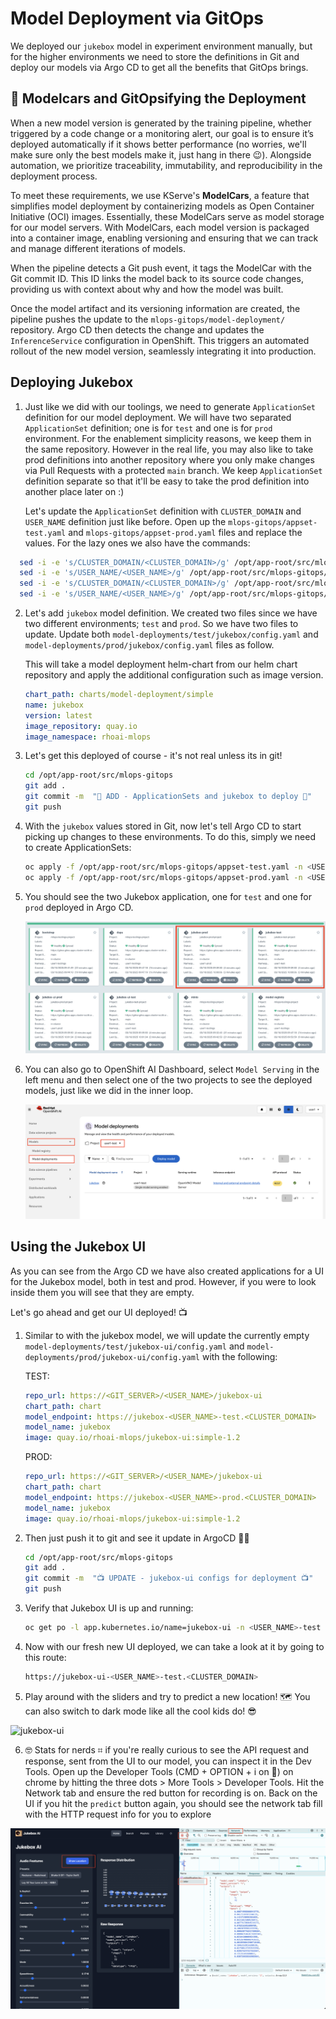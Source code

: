 # Model Deployment via GitOps

We deployed our `jukebox` model in experiment environment manually, but for the higher environments we need to store the definitions in Git and deploy our models via Argo CD to get all the benefits that GitOps brings.

## 🚗 Modelcars and GitOpsifying the Deployment

When a new model version is generated by the training pipeline, whether triggered by a code change or a monitoring alert, our goal is to ensure it’s deployed automatically if it shows better performance (no worries, we'll make sure only the best models make it, just hang in there 😉). Alongside automation, we prioritize traceability, immutability, and reproducibility in the deployment process.

To meet these requirements, we use KServe's **ModelCars**, a feature that simplifies model deployment by containerizing models as Open Container Initiative (OCI) images. Essentially, these ModelCars serve as model storage for our model servers. With ModelCars, each model version is packaged into a container image, enabling versioning and ensuring that we can track and manage different iterations of models.

When the pipeline detects a Git push event, it tags the ModelCar with the Git commit ID. This ID links the model back to its source code changes, providing us with context about why and how the model was built.

Once the model artifact and its versioning information are created, the pipeline pushes the update to the `mlops-gitops/model-deployment/` repository. Argo CD then detects the change and updates the `InferenceService` configuration in OpenShift. This triggers an automated rollout of the new model version, seamlessly integrating it into production.

## Deploying Jukebox

1. Just like we did with our toolings, we need to generate `ApplicationSet` definition for our model deployment. We will have two separated `ApplicationSet` definition; one is for `test` and one is for `prod` environment. For the enablement simplicity reasons, we keep them in the same repository. However in the real life, you may also like to take prod definitions into another repository where you only make changes via Pull Requests with a protected `main` branch. We keep `ApplicationSet` definition separate so that it'll be easy to take the prod definition into another place later on :)

    Let's update the `ApplicationSet` definition with `CLUSTER_DOMAIN` and `USER_NAME` definition just like before. Open up the `mlops-gitops/appset-test.yaml` and `mlops-gitops/appset-prod.yaml` files and replace the values. For the lazy ones we also have the commands:

  ```bash
    sed -i -e 's/CLUSTER_DOMAIN/<CLUSTER_DOMAIN>/g' /opt/app-root/src/mlops-gitops/appset-test.yaml
    sed -i -e 's/USER_NAME/<USER_NAME>/g' /opt/app-root/src/mlops-gitops/appset-test.yaml
    sed -i -e 's/CLUSTER_DOMAIN/<CLUSTER_DOMAIN>/g' /opt/app-root/src/mlops-gitops/appset-prod.yaml
    sed -i -e 's/USER_NAME/<USER_NAME>/g' /opt/app-root/src/mlops-gitops/appset-prod.yaml
  ```


2. Let's add `jukebox` model definition. We created two files since we have two different environments; `test` and `prod`. So we have two files to update. Update both `model-deployments/test/jukebox/config.yaml` and `model-deployments/prod/jukebox/config.yaml` files as follow. 

    This will take a model deployment helm-chart from our helm chart repository and apply the additional configuration such as image version.  

    ```yaml
    chart_path: charts/model-deployment/simple
    name: jukebox
    version: latest
    image_repository: quay.io
    image_namespace: rhoai-mlops
    ```
3. Let's get this deployed of course - it's not real unless its in git!

    ```bash
    cd /opt/app-root/src/mlops-gitops
    git add .
    git commit -m  "🐰 ADD - ApplicationSets and jukebox to deploy 🐰"
    git push 
    ```

4. With the `jukebox` values stored in Git, now let's tell Argo CD to start picking up changes to these environments. To do this, simply we need to create ApplicationSets:

    ```bash
    oc apply -f /opt/app-root/src/mlops-gitops/appset-test.yaml -n <USER_NAME>-toolings
    oc apply -f /opt/app-root/src/mlops-gitops/appset-prod.yaml -n <USER_NAME>-toolings
    ```

5. You should see the two Jukebox application, one for `test` and one for `prod` deployed in Argo CD. 

    ![argocd-jukebox-deployed](./images/argocd-jukebox-deployed.png)

6. You can also go to OpenShift AI Dashboard, select `Model Serving` in the left menu and then select one of the two projects to see the deployed models, just like we did in the inner loop.

    ![rhoai-deployed-models](./images/rhoai-deployed-models.png)

## Using the Jukebox UI

As you can see from the Argo CD we have also created applications for a UI for the Jukebox model, both in test and prod. However, if you were to look inside them you will see that they are empty.  

Let's go ahead and get our UI deployed! 📺

1. Similar to with the jukebox model, we will update the currently empty `model-deployments/test/jukebox-ui/config.yaml` and `model-deployments/prod/jukebox-ui/config.yaml` with the following:  

    TEST:

    ```yaml
    repo_url: https://<GIT_SERVER>/<USER_NAME>/jukebox-ui
    chart_path: chart
    model_endpoint: https://jukebox-<USER_NAME>-test.<CLUSTER_DOMAIN>
    model_name: jukebox
    image: quay.io/rhoai-mlops/jukebox-ui:simple-1.2
    ```

    PROD:

    ```yaml
    repo_url: https://<GIT_SERVER>/<USER_NAME>/jukebox-ui
    chart_path: chart
    model_endpoint: https://jukebox-<USER_NAME>-prod.<CLUSTER_DOMAIN>
    model_name: jukebox
    image: quay.io/rhoai-mlops/jukebox-ui:simple-1.2
    ```

2. Then just push it to git and see it update in ArgoCD 🧙‍♂️

    ```bash
    cd /opt/app-root/src/mlops-gitops
    git add .
    git commit -m  "📺 UPDATE - jukebox-ui configs for deployment 📺"
    git push 
    ```

3. Verify that Jukebox UI is up and running:

    ```bash
    oc get po -l app.kubernetes.io/name=jukebox-ui -n <USER_NAME>-test
    ```
4. Now with our fresh new UI deployed, we can take a look at it by going to this route:

    ```bash
    https://jukebox-ui-<USER_NAME>-test.<CLUSTER_DOMAIN>
    ```

5. Play around with the sliders and try to predict a new location! 🗺️ You can also switch to dark mode like all the cool kids do! 😎

![jukebox-ui](./images/jukebox-ui.png)


6. 🤓 Stats for nerds ⌗ if you're really curious to see the API request and response, sent from the UI to our model, you can inspect it in the Dev Tools. Open up the Developer Tools (CMD + OPTION + i on 🍎) on chrome by hitting the three dots > More Tools > Developer Tools. Hit the Network tab and ensure the red button for recording is on. Back on the UI if you hit the `predict` button again, you should see the network tab fill with the HTTP request info for you to explore


![dev-tools](./images/dev-tools.png)